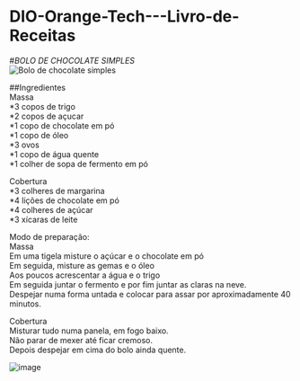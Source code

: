 # DIO-Orange-Tech---Livro-de-Receitas

#*BOLO DE CHOCOLATE SIMPLES*
<br>
![Bolo de chocolate simples](https://vovopalmirinha.com.br/wp-content/uploads/2016/05/bolo-chocolate-simples-1-702x336.jpg) 

##Ingredientes
<br>
Massa <br>
*3 copos de trigo <br>
*2 copos de açucar <br>
*1 copo de chocolate em pó <br>
*1 copo de óleo <br>
*3 ovos <br>
*1 copo de água quente <br>
*1 colher de sopa de fermento em pó <br>

Cobertura <br>
*3 colheres de margarina <br>
*4 lições de chocolate em pó <br>
*4 colheres de açúcar <br>
*3 xícaras de leite <br>
 
Modo de preparação: <br>
Massa <br>
Em uma tigela misture o açúcar e o chocolate em pó <br>
Em seguida, misture as gemas e o óleo <br>
Aos poucos acrescentar a água e o trigo <br>
Em seguida juntar o fermento e por fim juntar as claras na neve. <br>
Despejar numa forma untada e colocar para assar por aproximadamente 40 minutos. <br>

Cobertura <br>
Misturar tudo numa panela, em fogo baixo. <br>
Não parar de mexer até ficar cremoso. <br>
Depois despejar em cima do bolo ainda quente. <br>

![image](https://user-images.githubusercontent.com/71258083/199806781-9364e490-dbde-48f6-9877-2f5b77e95f69.png)

